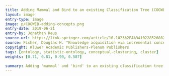 ```yaml
---
title: Adding Mammal and Bird to an existing Classification Tree (COGWEB)
layout: image
entry-type: image
image: p/COGWEB-adding-concepts.png
entry-date: 2019-06-21
entry-by: Jonathan Reus
source-url: https://link.springer.com/article/10.1023%2FA%3A1022852608280
source: Fisher, Douglas H. "Knowledge acquisition via incremental conceptual clustering." Machine learning 2.2 (1987): 139-172.
copyright: Kluwer Academic Publishers-Plenum Publishers
tags: [ontology, statistic-ontology, conceptual-clustering, cluster]
weights: [0.71, 0.81, 0.99, 0.587]

summary: Adding 'mammal' and 'bird' to an existing classification tree in the COGWEB algorithm. Each node represents an object class, Ci, that is summarized by a set of probabilities, P(value|Ci)
---
```

